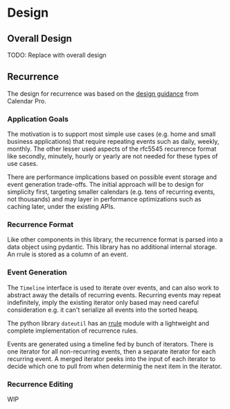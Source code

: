 # Design

## Overall Design

TODO: Replace with overall design

## Recurrence

The design for recurrence was based on the [design guidance](https://github.com/bmoeskau/Extensible/blob/master/recurrence-overview.md) from Calendar Pro.

### Application Goals

The motivation is to support most simple use cases (e.g. home and small
business applications) that require repeating events such as daily, weekly,
monthly. The other lesser used aspects of the rfc5545 recurrence format
like secondly, minutely, hourly or yearly are not needed for these types
of use cases.

There are performance implications based on possible event storage and
event generation trade-offs. The initial approach will be to design for
simplicity first, targeting smaller calendars (e.g. tens of recurring
events, not thousands) and may layer in performance optimizations such
as caching later, under the existing APIs.

### Recurrence Format

Like other components in this library, the recurrence format is parsed into
a data object using pydantic. This library has no additional internal
storage. An rrule is stored as a column of an event.

### Event Generation

The `Timeline` interface is used to iterate over events, and can also work
to abstract away the details of recurring events. Recurring events may
repeat indefinitely, imply the existing iterator only based may need careful
consideration e.g. it can't serialize all events into the sorted heapq.

The python library `dateutil` has an [rrule](https://dateutil.readthedocs.io/en/stable/rrule.html)
module with a lightweight and complete implementation of recurrence rules.

Events are generated using a timeline fed by bunch of iterators. There is
one iterator for all non-recurring events, then a separate iterator for
each recurring event. A merged iterator peeks into the input of each
iterator to decide which one to pull from when determinig the next item
in the iterator.

### Recurrence Editing

WIP
